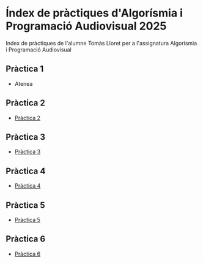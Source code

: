 # Índex de pràctiques d'Algorísmia i Programació Audiovisual 2025
Index de pràctiques de l'alumne Tomàs Lloret per a l'assignatura Algorísmia i Programació Audiovisual

## Pràctica 1
* Atenea

## Pràctica 2
* [Pràctica 2](https://github.com/TomasLLM/APA-T2)

## Pràctica 3
* [Pràctica 3](https://github.com/TomasLLM/APA-T3)

## Pràctica 4
* [Pràctica 4](https://github.com/TomasLLM/APA-T4)

## Pràctica 5
* [Pràctica 5](https://github.com/TomasLLM/APA-T5)

## Pràctica 6
* [Pràctica 6](https://github.com/TomasLLM/APA-T6)
